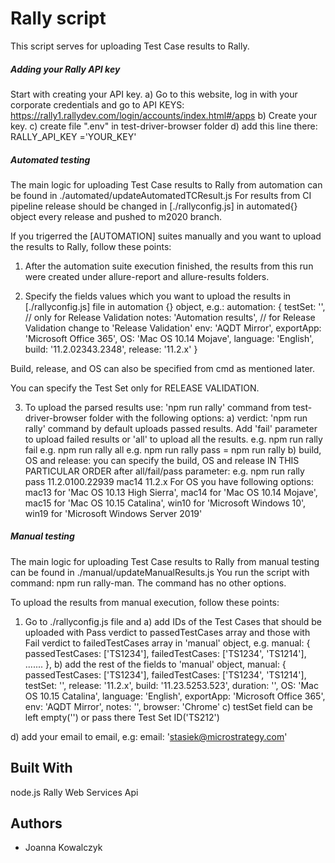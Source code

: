 # Rally script

This script serves for uploading Test Case results to Rally.

##### Adding your Rally API key

Start with creating your API key.
  a) Go to this website, log in with your corporate credentials and go to API KEYS: https://rally1.rallydev.com/login/accounts/index.html#/apps
  b) Create your key.
  c) create file ".env" in test-driver-browser folder
  d) add this line there: 
  RALLY_API_KEY ='YOUR_KEY'

##### Automated testing

The main logic for uploading Test Case results to Rally from automation can be found in ./automated/updateAutomatedTCResult.js
For results from CI pipeline release should be changed in [./rallyconfig.js] in automated{} object every release and pushed to m2020 branch.

If you trigerred the [AUTOMATION] suites manually and you want to upload the results to Rally, follow these points:

1) After the automation suite execution finished, the results from this run were created under allure-report and allure-results folders.

2) Specify the fields values which you want to upload the results in [./rallyconfig.js] file in 
automation {} object, e.g.:
automation: {
    testSet: '', // only for Release Validation
    notes: 'Automation results', // for Release Validation change to 'Release Validation'
    env: 'AQDT Mirror',
    exportApp: 'Microsoft Office 365',
    OS: 'Mac OS 10.14 Mojave',
    language: 'English',
    build: '11.2.02343.2348',
    release: '11.2.x'
  }


Build, release, and OS can also be specified from cmd as mentioned later.

You can specify the Test Set only for RELEASE VALIDATION.

3) To upload the parsed results use: 'npm run rally' command from test-driver-browser folder with the following options:
  a) verdict: 'npm run rally' command by default uploads passed results. Add 'fail' parameter to upload failed results or 'all' to upload all the results. 
    e.g. npm run rally fail 
    e.g. npm run rally all 
    e.g. npm run rally pass = npm run rally
  b) build, OS and release: you can specify the build, OS and release IN THIS PARTICULAR ORDER after all/fail/pass parameter: 
    e.g. npm run rally pass 11.2.0100.22939 mac14 11.2.x
    For OS you have following options:
    mac13 for 'Mac OS 10.13 High Sierra',
    mac14 for 'Mac OS 10.14 Mojave',
    mac15 for  'Mac OS 10.15 Catalina',
    win10 for  'Microsoft Windows 10',
    win19 for 'Microsoft Windows Server 2019'


##### Manual testing
The main logic for uploading Test Case results to Rally from manual testing can be found in ./manual/updateManualResults.js
You run the script with command: npm run rally-man. The command has no other options.

To upload the results from manual execution, follow these points:

1) Go to ./rallyconfig.js file and
  a) add IDs of the Test Cases that should be uploaded with Pass verdict to passedTestCases array and those with Fail verdict to failedTestCases array in 'manual' object, e.g.
    manual: {
    passedTestCases: ['TS1234'],
    failedTestCases: ['TS1234', 'TS1214'],
   .......
  },
  b) add the rest of the fields to 'manual' object,
  manual: {
    passedTestCases: ['TS1234'],
    failedTestCases: ['TS1234', 'TS1214'],
    testSet: '',
    release: '11.2.x',
    build: '11.23.5253.523',
    duration: '',
    OS: 'Mac OS 10.15 Catalina',
    language: 'English',
    exportApp: 'Microsoft Office 365',
    env: 'AQDT Mirror',
    notes: '',
    browser: 'Chrome'
  c) testSet field can be left empty('') or pass there Test Set ID('TS212')

  d) add your email to email, e.g:
    email: 'stasiek@microstrategy.com'

## Built With

node.js
Rally Web Services Api

## Authors

* Joanna Kowalczyk

